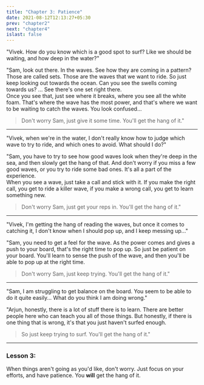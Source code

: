 ```yaml
---
title: "Chapter 3: Patience"
date: 2021-08-12T12:13:27+05:30
prev: "chapter2"
next: "chapter4"
islast: false
---
```


"Vivek. How do you know which is a good spot to surf? Like we should be
waiting, and how deep in the water?"


"Sam, look out there. In the waves. See how they are coming in a
pattern? Those are called sets. Those are the waves that we want to
ride. So just keep looking out towards the ocean. Can you see the swells
coming towards us? ... See there's one set right there.
<br>
Once you see that, just see where it breaks, where you see all the white
foam. That's where the wave has the most power, and that's where we want
to be waiting to catch the waves. You look confused...
> Don't worry Sam, just give it some time. You'll get the hang of it."

---

"Vivek, when we're in the water, I don't really know how to judge which
wave to try to ride, and which ones to avoid. What should I do?"

"Sam, you have to try to see how good waves look when they're deep in
the sea, and then slowly get the hang of that. And don't worry if you
miss a few good waves, or you try to ride some bad ones. It's all a part
of the experience.
<br>
When you see a wave, just take a call and stick with it. If you make the
right call, you get to ride a killer wave, if you make a wrong call, you
get to learn something new.
> Don't worry Sam, just get your reps in. You'll get the hang of it."

---

"Vivek, I'm getting the hang of reading the waves, but once it comes to
catching it, I don't know when I should pop up, and I keep messing
up..."

"Sam, you need to get a feel for the wave. As the power comes and gives
a push to your board, that's the right time to pop up. So just be
patient on your board. You'll learn to sense the push of the wave, and
then you'll be able to pop up at the right time.
> Don't worry Sam, just keep trying. You'll get the hang of it."

---

"Sam, I am struggling to get balance on the board. You seem to be able
to do it quite easily... What do you think I am doing wrong."

"Arjun, honestly, there is a lot of stuff there is to learn. There are
better people here who can teach you all of those things. But honestly,
if there is one thing that is wrong, it's that you just
haven't surfed enough.
> So just keep trying to surf. You'll get the hang
of it."

---

### Lesson 3:
When things aren't going as you'd like, don't worry. Just focus on your
efforts, and have patience. You **will** get the hang of it.
